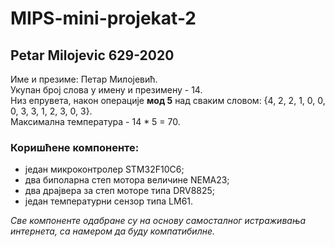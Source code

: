 # MIPS-mini-projekat-2
Petar Milojevic 629-2020
-----------------------------------
<p>
Име и презиме: Петар Милојевић.<br>
Укупан број слова у имену и презимену - 14.<br>
Низ епрувета, након операције <b>мод 5</b> над сваким словом: {4, 2, 2, 1, 0, 0, 0, 3, 3, 1, 2, 3, 0, 3}.<br>
Максимална температура - 14 * 5 = 70.<br>
</p>
<h3>Коришћене компоненте:</h3>
<ul>
<li>један микроконтролер STM32F10C6;</li>
<li>два биполарна степ мотора величине NEMA23;</li>
<li>два драјвера за степ моторе типа DRV8825;</li>
<li>један температурни сензор типа LM61.</li>
</ul>
<i>Све компоненте одабране су на основу самосталног истраживања интернета, са намером да буду компатибилне.</i>
